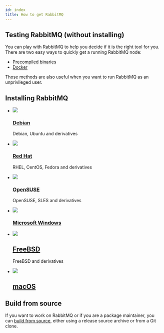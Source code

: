 ```yaml
---
id: index
title: How to get RabbitMQ
---
```


## Testing RabbitMQ (without installing)

You can play with RabbitMQ to help you decide if it is the right tool
for you. There are two easy ways to quickly get a running RabbitMQ node:

* [Precompiled binaries](precompiled)
* [Docker](docker)

Those methods are also useful when you want to run RabbitMQ as an
unprivileged user.

## Installing RabbitMQ

<div class="doc-tiles"></div>

*   [![](/img/logo/debian.svg)](debian)
    ### [Debian](debian)
    Debian, Ubuntu and derivatives

*   [![](/img/logo/redhat.svg)](redhat)
    ### [Red Hat](redhat)
    RHEL, CentOS, Fedora and derivatives

*   [![](/img/logo/opensuse.svg)](opensuse)
    ### [OpenSUSE](opensuse)
    OpenSUSE, SLES and derivatives

*   [![](/img/logo/windows.svg)](windows)
    ### [Microsoft Windows](windows)

*   [![](/img/logo/freebsd.png)](freebsd)
    ## [FreeBSD](freebsd)
    FreeBSD and derivatives

*   [![](/img/logo/apple.svg)](macos)
    ## [macOS](macos)

## Build from source

If you want to work on RabbitMQ or if you are a package maintainer, you
can [build from source](build), either using a release source archive or
from a Git clone.
